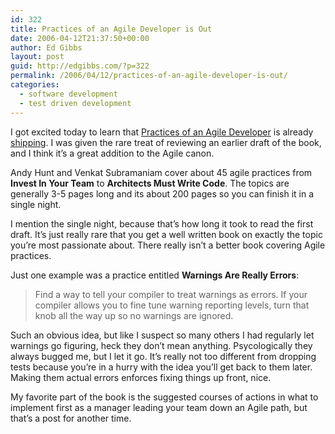 ```yaml
---
id: 322
title: Practices of an Agile Developer is Out
date: 2006-04-12T21:37:50+00:00
author: Ed Gibbs
layout: post
guid: http://edgibbs.com/?p=322
permalink: /2006/04/12/practices-of-an-agile-developer-is-out/
categories:
  - software development
  - test driven development
---
```

I got excited today to learn that [Practices of an Agile Developer](http://www.pragmaticprogrammer.com/titles/pad/) is already [shipping](http://www.toolshed.com/blog/articles/2006/04/10/practices-of-an-agile-developer-now-available). I was given the rare treat of reviewing an earlier draft of the book, and I think it&#8217;s a great addition to the Agile canon.

Andy Hunt and Venkat Subramaniam cover about 45 agile practices from **Invest In Your Team** to **Architects Must Write Code**. The topics are generally 3-5 pages long and its about 200 pages so you can finish it in a single night.

I mention the single night, because that&#8217;s how long it took to read the first draft. It&#8217;s just really rare that you get a well written book on exactly the topic you&#8217;re most passionate about. There really isn&#8217;t a better book covering Agile practices.

Just one example was a practice entitled **Warnings Are Really Errors**:

> Find a way to tell your compiler to treat warnings as errors. If your compiler allows you to fine tune warning reporting levels, turn that knob all the way up so no warnings are ignored.

Such an obvious idea, but like I suspect so many others I had regularly let warnings go figuring, heck they don&#8217;t mean anything. Psycologically they always bugged me, but I let it go. It&#8217;s really not too different from dropping tests because you&#8217;re in a hurry with the idea you&#8217;ll get back to them later. Making them actual errors enforces fixing things up front, nice.

My favorite part of the book is the suggested courses of actions in what to implement first as a manager leading your team down an Agile path, but that&#8217;s a post for another time.